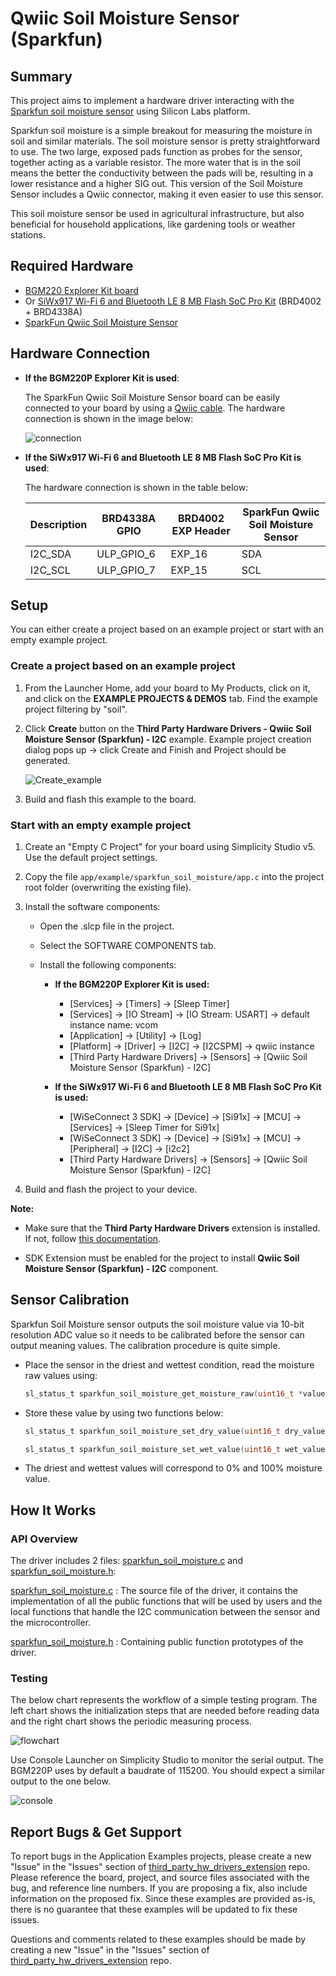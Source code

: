 # Qwiic Soil Moisture Sensor (Sparkfun) #

## Summary ##

This project aims to implement a hardware driver interacting with the [Sparkfun soil moisture sensor](https://www.sparkfun.com/products/17731) using Silicon Labs platform.

Sparkfun soil moisture is a simple breakout for measuring the moisture in soil and similar materials. The soil moisture sensor is pretty straightforward to use. The two large, exposed pads function as probes for the sensor, together acting as a variable resistor. The more water that is in the soil means the better the conductivity between the pads will be, resulting in a lower resistance and a higher SIG out. This version of the Soil Moisture Sensor includes a Qwiic connector, making it even easier to use this sensor.

This soil moisture sensor be used in agricultural infrastructure, but also beneficial for household applications, like gardening tools or weather stations.

## Required Hardware ##

- [BGM220 Explorer Kit board](https://www.silabs.com/development-tools/wireless/bluetooth/bgm220-explorer-kit)
- Or [SiWx917 Wi-Fi 6 and Bluetooth LE 8 MB Flash SoC Pro Kit](https://www.silabs.com/development-tools/wireless/wi-fi/siwx917-pk6031a-wifi-6-bluetooth-le-soc-pro-kit) (BRD4002 + BRD4338A)
- [SparkFun Qwiic Soil Moisture Sensor](https://www.sparkfun.com/products/17731)

## Hardware Connection ##

- **If the BGM220P Explorer Kit is used**:

  The SparkFun Qwiic Soil Moisture Sensor board can be easily connected to your board by using a [Qwiic cable](https://www.sparkfun.com/products/17259). The hardware connection is shown in the image below:

  ![connection](image/connection.png)

- **If the SiWx917 Wi-Fi 6 and Bluetooth LE 8 MB Flash SoC Pro Kit is used**:
  
  The hardware connection is shown in the table below:

  | Description  | BRD4338A GPIO | BRD4002 EXP Header | SparkFun Qwiic Soil Moisture Sensor |
  | -------------| ------------- | ------------------ | ------------------ |
  | I2C_SDA      | ULP_GPIO_6    | EXP_16             | SDA                |
  | I2C_SCL      | ULP_GPIO_7    | EXP_15             | SCL                |

## Setup ##

You can either create a project based on an example project or start with an empty example project.

### Create a project based on an example project ###

1. From the Launcher Home, add your board to My Products, click on it, and click on the **EXAMPLE PROJECTS & DEMOS** tab. Find the example project filtering by "soil".

2. Click **Create** button on the **Third Party Hardware Drivers - Qwiic Soil Moisture Sensor (Sparkfun) - I2C** example. Example project creation dialog pops up -> click Create and Finish and Project should be generated.

   ![Create_example](image/create_example.png)

3. Build and flash this example to the board.

### Start with an empty example project ###

1. Create an "Empty C Project" for your board using Simplicity Studio v5. Use the default project settings.

2. Copy the file `app/example/sparkfun_soil_moisture/app.c` into the project root folder (overwriting the existing file).

3. Install the software components:

   - Open the .slcp file in the project.

   - Select the SOFTWARE COMPONENTS tab.

   - Install the following components:

     - **If the BGM220P Explorer Kit is used:**
       - [Services] → [Timers] → [Sleep Timer]
       - [Services] → [IO Stream] → [IO Stream: USART] → default instance name: vcom
       - [Application] → [Utility] → [Log]
       - [Platform] → [Driver] → [I2C] → [I2CSPM] → qwiic instance
       - [Third Party Hardware Drivers] → [Sensors] → [Qwiic Soil Moisture Sensor (Sparkfun) - I2C]

     - **If the SiWx917 Wi-Fi 6 and Bluetooth LE 8 MB Flash SoC Pro Kit is used:**
       - [WiSeConnect 3 SDK] → [Device] → [Si91x] → [MCU] → [Services] → [Sleep Timer for Si91x]
       - [WiSeConnect 3 SDK] → [Device] → [Si91x] → [MCU] → [Peripheral] → [I2C] → [i2c2]
       - [Third Party Hardware Drivers] → [Sensors] → [Qwiic Soil Moisture Sensor (Sparkfun) - I2C]

4. Build and flash the project to your device.

**Note:**

- Make sure that the **Third Party Hardware Drivers** extension is installed. If not, follow [this documentation](https://github.com/SiliconLabs/third_party_hw_drivers_extension/blob/master/README.md#how-to-add-to-simplicity-studio-ide).

- SDK Extension must be enabled for the project to install **Qwiic Soil Moisture Sensor (Sparkfun) - I2C** component.

## Sensor Calibration ##

Sparkfun Soil Moisture sensor outputs the soil moisture value via 10-bit resolution ADC value so it needs to be calibrated before the sensor can output meaning values. The calibration procedure is quite simple.

- Place the sensor in the driest and wettest condition, read the moisture raw values using:

   ```c
   sl_status_t sparkfun_soil_moisture_get_moisture_raw(uint16_t *value)
   ```

- Store these value by using two functions below:

   ```c
   sl_status_t sparkfun_soil_moisture_set_dry_value(uint16_t dry_value)
   ```

   ```c
   sl_status_t sparkfun_soil_moisture_set_wet_value(uint16_t wet_value)
   ```

- The driest and wettest values will correspond to 0% and 100% moisture value.

## How It Works ##

### API Overview ###

The driver includes 2 files: [sparkfun_soil_moisture.c](https://github.com/SiliconLabs/third_party_hw_drivers_extension/tree/master/driver/public/silabs/soil_moisture/src/sparkfun_soil_moisture.c) and [sparkfun_soil_moisture.h](https://github.com/SiliconLabs/third_party_hw_drivers_extension/tree/master/driver/public/silabs/soil_moisture/inc/sparkfun_soil_moisture.h):

[sparkfun_soil_moisture.c](https://github.com/SiliconLabs/third_party_hw_drivers_extension/tree/master/driver/public/silabs/soil_moisture/src/sparkfun_soil_moisture.c) : The source file of the driver, it contains the implementation of all the public functions that will be used by users and the local functions that handle the I2C communication between the sensor and the microcontroller.

[sparkfun_soil_moisture.h](https://github.com/SiliconLabs/third_party_hw_drivers_extension/tree/master/driver/public/silabs/soil_moisture/inc/sparkfun_soil_moisture.h) : Containing public function prototypes of the driver.

### Testing ###

The below chart represents the workflow of a simple testing program. The left chart shows the initialization steps that are needed before reading data and the right chart shows the periodic measuring process.

![flowchart](image/flowchart.png)

Use Console Launcher on Simplicity Studio to monitor the serial output. The BGM220P uses by default a baudrate of 115200. You should expect a similar output to the one below.

![console](image/result.png)

## Report Bugs & Get Support ##

To report bugs in the Application Examples projects, please create a new "Issue" in the "Issues" section of [third_party_hw_drivers_extension](https://github.com/SiliconLabs/third_party_hw_drivers_extension) repo. Please reference the board, project, and source files associated with the bug, and reference line numbers. If you are proposing a fix, also include information on the proposed fix. Since these examples are provided as-is, there is no guarantee that these examples will be updated to fix these issues.

Questions and comments related to these examples should be made by creating a new "Issue" in the "Issues" section of [third_party_hw_drivers_extension](https://github.com/SiliconLabs/third_party_hw_drivers_extension) repo.
